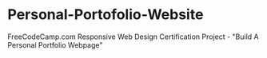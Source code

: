 # Personal-Portofolio-Website
FreeCodeCamp.com Responsive Web Design Certification Project - "Build A Personal Portfolio Webpage"
